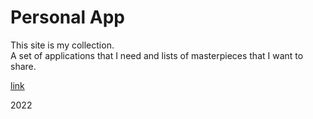 # Personal App

This site is my collection. \
A set of applications that I need and lists of masterpieces that I want to share.

<a href="https://khanmag.github.io/KhanApp">link</a>

2022
